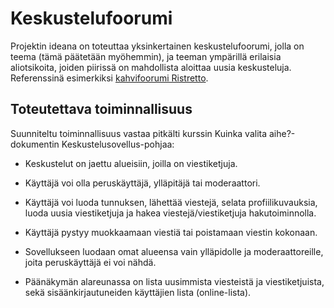 # Keskustelufoorumi

Projektin ideana on toteuttaa yksinkertainen keskustelufoorumi, jolla on teema (tämä päätetään myöhemmin), ja teeman ympärillä erilaisia aliotsikoita, joiden piirissä on mahdollista aloittaa uusia keskusteluja. Referenssinä esimerkiksi [kahvifoorumi Ristretto](www.ristretto.fi).

## Toteutettava toiminnallisuus

Suunniteltu toiminnallisuus vastaa pitkälti kurssin Kuinka valita aihe?-dokumentin Keskustelusovellus-pohjaa:

* Keskustelut on jaettu alueisiin, joilla on viestiketjuja.

* Käyttäjä voi olla peruskäyttäjä, ylläpitäjä tai moderaattori.

* Käyttäjä voi luoda tunnuksen, lähettää viestejä, selata profiilikuvauksia, luoda uusia viestiketjuja ja hakea viestejä/viestiketjuja hakutoiminnolla.

* Käyttäjä pystyy muokkaamaan viestiä tai poistamaan viestin kokonaan.

* Sovellukseen luodaan omat alueensa vain ylläpidolle ja moderaattoreille, joita peruskäyttäjä ei voi nähdä.

* Päänäkymän alareunassa on lista uusimmista viesteistä ja viestiketjuista, sekä sisäänkirjautuneiden käyttäjien lista (online-lista).
